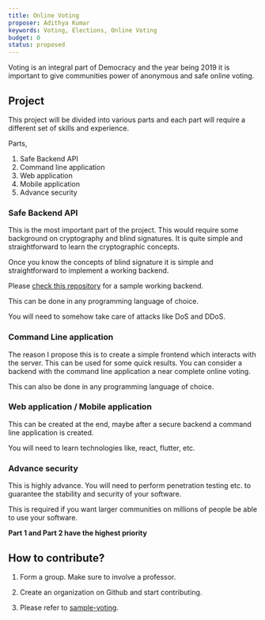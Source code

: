 ```yaml
---
title: Online Voting
proposer: Adithya Kumar
keywords: Voting, Elections, Online Voting
budget: 0
status: proposed
---
```


Voting is an integral part of Democracy and the year being 2019
it is important to give communities power of anonymous and safe
online voting. 

## Project

This project will be divided into various parts and each part will
require a different set of skills and experience.

Parts,

1. Safe Backend API
2. Command line application
3. Web application
4. Mobile application
5. Advance security

### Safe Backend API

This is the most important part of the project. This would require
some background on cryptography and blind signatures. It is quite
simple and straightforward to learn the cryptographic concepts.

Once you know the concepts of blind signature it is simple and
straightforward to implement a working backend.

Please [check this repository][sample-voting] for a sample working backend.

This can be done in any programming language of choice.

You will need to somehow take care of attacks like DoS and DDoS.


### Command Line application

The reason I propose this is to create a simple frontend which
interacts with the server. This can be used for some quick results.
You can consider a backend with the command line application a near
complete online voting.

This can also be done in any programming language of choice.

### Web application / Mobile application

This can be created at the end, maybe after a secure backend a
command line application is created.

You will need to learn technologies like, react, flutter, etc.

### Advance security

This is highly advance. You will need to perform penetration testing
etc. to guarantee the stability and security of your software.

This is required if you want larger communities on millions of people
be able to use your software.

**Part 1 and Part 2 have the highest priority**

## How to contribute?

1. Form a group. Make sure to involve a professor.

2. Create an organization on Github and start contributing.

3. Please refer to [sample-voting].

[sample-voting]: https://github.com/adithyaov/online_voting
